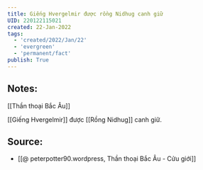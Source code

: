 ```yaml
---
title: Giếng Hvergelmir được rồng Nidhug canh giữ
UID: 220122115021
created: 22-Jan-2022
tags:
  - 'created/2022/Jan/22'
  - 'evergreen'
  - 'permanent/fact'
publish: True
---
```

## Notes:
[[Thần thoại Bắc Âu]]

[[Giếng Hvergelmir]] được [[Rồng Nidhug]] canh giữ.

## Source:
- [[@ peterpotter90.wordpress, Thần thoại Bắc Âu - Cửu giới]]


